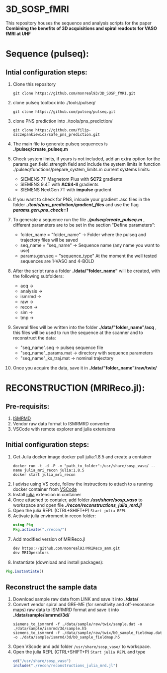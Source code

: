 # 3D_SOSP_fMRI
This repository houses the sequence and analysis scripts for the paper **Combining the benefits of 3D acquisitions and spiral readouts for VASO fMRI at UHF**

# Sequence (pulseq):
## Intial configuration steps:
1) Clone this repository
   ```shell
   git clone https://github.com/monreal93/3D_SOSP_fMRI.git
   ```
2) clone pulseq toolbox into ./tools/pulseq/
   ```shell
   git clone https://github.com/pulseq/pulseq.git
   ```
3) clone PNS prediction into ./tools/pns_prediction/
   ```shell
   git clone https://github.com/filip-szczepankiewicz/safe_pns_prediction.git
   ```
4) The main file to generate pulseq sequences is **./pulseq/create_pulseq.m**
5) Check system limits, if yours is not included, add an extra option for the params.gen.field_strength field and include the system limits in function ./pulseq/functions/prepare_system_limits.m current systems limits:
   - SIEMENS 7T Magnetom Plus with **SC72** gradients
   - SIEMENS 9.4T with **AC84-II** gradients
   - SIEMENS NextGen 7T with **impulse** gradient

5) If you want to check for PNS, inlcude your gradient .asc files in the folder ***./tools/pns_prediction/gradient_files*** and use the flag ***params.gen.pns_check=1***

6) To generate a sequence run the file ***./pulseq/create_pulseq.m*** , different parameters are to be set in the section "Define parameters":
   - folder_name = "folder_name"  -> Folder where the pulseq and trajectory files will be saved
   - seq_name = "seq_name" -> Sequence name (any name you want to use)
   - params.gen.seq = "sequence_type" At the moment the well tested sequences are 1-VASO and 4-BOLD

7) After the script runs a folder **./data/"folder_name"** will be created, with the following subfolders:
   - acq ->
   - analysis ->
   - ismrmd ->
   - raw ->
   - recon ->
   - sim ->
   - tmp ->
9) Several files will be written into the folder **./data/"folder_name"/acq** , this files will be used to run the sequence at the scanner and to reconstruct the data:
   - "seq_name".seq -> pulseq sequence file
   - "seq_name"_params.mat -> directory with sequence parameters
   - "seq_name"_ks_traj.mat -> nominal trajectory

9) Once you acquire the data, save it in **./data/"folder_name"/raw/twix/**

# RECONSTRUCTION (MRIReco.jl):
## Pre-requisits:
1) [ISMRMD](https://github.com/ismrmrd/ismrmrd)
2) Vendor raw data format to ISMRMRD converter
3) VSCode with remote explorer and julia extensions
   
## Initial configuration steps:
1) Get Julia docker image docker pull julia:1.8.5 and create a container
   ```shell
   docker run -t -d -P -v "path_to_folder":/usr/share/sosp_vaso/ --name julia_mri_recon julia:1.8.5
   docker start julia_mri_recon
   ```
3) I advise using VS code, follow the instructions to attach to a running docker container from [VSCode](https://code.visualstudio.com/docs/devcontainers/attach-container)
4) Install [julia](https://code.visualstudio.com/docs/languages/julia) extension in container 
5) Once attached to contaier, add folder ***/usr/share/sosp_vaso*** to workspace and open file ***./recon/reconstructions_julia_mrd.jl***
6) Open the julia REPL (CTRL+SHIFT+P) `Start julia REPL`
7) Activate julia enviroment in recon folder:
   ```julia
   using Pkg
   Pkg.activate("./recon/")
   ```
8) Add modified version of MRIReco.jl
   ```julia
   dev https://github.com/monreal93/MRIReco_amm.git
   dev MRIOperators
   ```
10) Instantiate (download and install packages):
   ```julia
   Pkg.instantiate()
   ```

## Reconstruct the sample data
1) Download sample raw data from LINK and save it into **./data/**
2) Convert vendor spiral and GRE-ME (for sensitivity and off-resonance maps) raw data to ISMRMRD format and save it into **./data/sample/ismrmd/3d/**
   ```console
   siemens_to_ismrmrd -f ./data/sample/raw/twix/sample.dat -o ./data/sample/ismrmd/3d/sample.h5
   siemens_to_ismrmrd -f ./data/sample/raw/twix/b0_sample_fieldmap.dat -o ./data/sample/ismrmd/3d/b0_sample_fieldmap.h5
   ```
3) Open VScode and add folder `/usr/share/sosp_vaso/` to workspace.
4) Open the julia REPL (CTRL+SHIFT+P) `Start julia REPL` and type
   ```julia
   cd("/usr/share/sosp_vaso")
   include("./recon/reconstructions_julia_mrd.jl")
  ```
